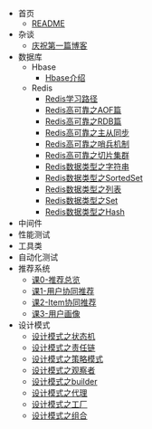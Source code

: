 * 首页
  * [README](README.md)
* 杂谈
  * [庆祝第一篇博客](杂谈/庆祝第一篇博客.md)
* 数据库
  * Hbase
    * [Hbase介绍](数据库/Hbase/Hbase介绍.md)
  * Redis
    * [Redis学习路径](数据库/Redis/Redis学习路径.md)
    * [Redis高可靠之AOF篇](数据库/Redis/Redis高可靠之AOF篇.md)
    * [Redis高可靠之RDB篇](数据库/Redis/Redis高可靠之RDB篇.md)
    * [Redis高可靠之主从同步](数据库/Redis/Redis高可靠之主从同步.md)
    * [Redis高可靠之哨兵机制](数据库/Redis/Redis高可靠之哨兵机制.md)
    * [Redis高可靠之切片集群](数据库/Redis/Redis高可靠之切片集群.md)
    * [Redis数据类型之字符串](数据库/Redis/Redis数据类型之字符串.md)
    * [Redis数据类型之SortedSet](数据库/Redis/Redis数据类型之SortedSet.md)
    * [Redis数据类型之列表](数据库/Redis/Redis数据类型之列表.md)
    * [Redis数据类型之Set](数据库/Redis/Redis数据类型之Set.md)
    * [Redis数据类型之Hash](数据库/Redis/Redis数据类型之Hash.md)
* 中间件
* 性能测试
* 工具类
* 自动化测试
* 推荐系统
  * [课0-推荐总览](推荐系统/0推荐总览.md)
  * [课1-用户协同推荐](推荐系统/1用户协同推荐.md)
  * [课2-Item协同推荐](推荐系统/2Item协同推荐.md)
  * [课3-用户画像](推荐系统/3用户画像.md)
* 设计模式
  * [设计模式之状态机](设计模式/设计模式之状态机.md)
  * [设计模式之责任链](设计模式/设计模式之责任链.md)
  * [设计模式之策略模式](设计模式/设计模式之策略模式.md)
  * [设计模式之观察者](设计模式/设计模式之观察者.md)
  * [设计模式之builder](设计模式/设计模式之builder.md)
  * [设计模式之代理](设计模式/设计模式之代理.md)
  * [设计模式之工厂](设计模式/设计模式之工厂.md)
  * [设计模式之组合](设计模式/设计模式之组合模式.md)

